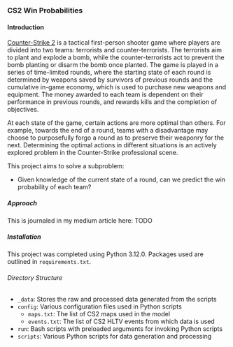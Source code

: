 ### CS2 Win Probabilities

#### Introduction

[Counter-Strike 2](https://www.counter-strike.net/cs2) is a tactical first-person shooter game where players are divided into two teams: terrorists and counter-terrorists. The terrorists aim to plant and explode a bomb, while the counter-terrorists act to prevent the bomb planting or disarm the bomb once planted. The game is played in a series of time-limited rounds, where the starting state of each round is determined by weapons saved by survivors of previous rounds and the cumulative in-game economy, which is used to purchase new weapons and equipment. The money awarded to each team is dependent on their performance in previous rounds, and rewards kills and the completion of objectives. 

At each state of the game, certain actions are more optimal than others. For example, towards the end of a round, teams with a disadvantage may choose to purposefully forgo a round as to preserve their weaponry for the next. Determining the optimal actions in different situations is an actively explored problem in the Counter-Strike professional scene. 

This project aims to solve a subproblem:
* Given knowledge of the current state of a round, can we predict the win probability of each team?

##### Approach

This is journaled in my medium article here: TODO

##### Installation

This project was completed using Python 3.12.0. Packages used are outlined in `requirements.txt`.

###### Directory Structure

* `_data`: Stores the raw and processed data generated from the scripts
* `config`: Various configuration files used in Python scripts
  * `maps.txt`: The list of CS2 maps used in the model
  * `events.txt`: The list of CS2 HLTV events from which data is used
* `run`: Bash scripts with preloaded arguments for invoking Python scripts
* `scripts`: Various Python scripts for data generation and processing